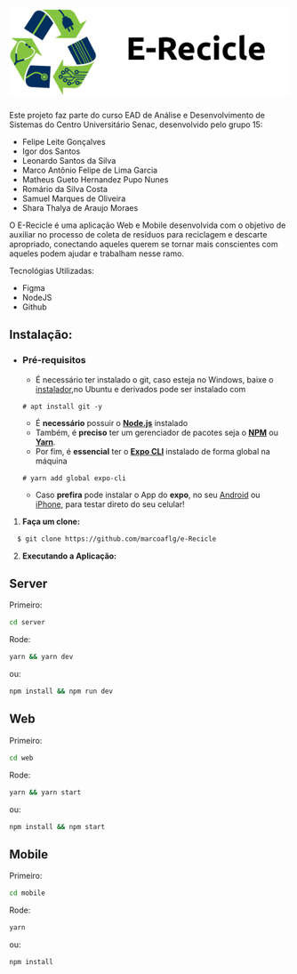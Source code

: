 <h1 align="center">
  <img src="/web/public/assets/logo.svg">
</h1>

Este projeto faz parte do curso EAD de Análise e Desenvolvimento de Sistemas do Centro Universitário Senac, desenvolvido pelo grupo 15:

- Felipe Leite Gonçalves
- Igor dos Santos
- Leonardo Santos da Silva
- Marco Antônio Felipe de Lima Garcia
- Matheus Gueto Hernandez Pupo Nunes
- Romário da Silva Costa
- Samuel Marques de Oliveira
- Shara Thalya de Araujo Moraes

O E-Recicle é uma aplicação Web e Mobile desenvolvida com o objetivo de auxiliar no processo de coleta de resíduos para reciclagem e descarte apropriado, conectando aqueles querem se tornar mais conscientes com aqueles podem ajudar e trabalham nesse ramo.

Tecnológias Utilizadas:

- Figma
- NodeJS
- Github

## Instalação:

- ### **Pré-requisitos**
  
  - É necessário ter instalado o git, caso esteja no Windows, baixe o [instalador](https://git-scm.com/download/win),no Ubuntu e derivados pode ser instalado com
  ```
  # apt install git -y
  ```

  - É **necessário** possuir o **[Node.js](https://nodejs.org/en/)** instalado
  - Também, é **preciso** ter um gerenciador de pacotes seja o **[NPM](https://www.npmjs.com/)** ou **[Yarn](https://yarnpkg.com/)**.
  - Por fim, é **essencial** ter o **[Expo CLI](https://expo.io/)** instalado de forma global na máquina
  ```
  # yarn add global expo-cli  
  ```
  - Caso **prefira** pode instalar o App do **expo**, no seu [Android](https://play.google.com/store/apps/details?id=host.exp.exponent&hl=pt-br) ou [iPhone](https://apps.apple.com/us/app/expo-client/id982107779), para testar direto do seu celular!

1. **Faça um clone:**

```sh
  $ git clone https://github.com/marcoaflg/e-Recicle
```

2. **Executando a Aplicação:**
  
 ## Server

Primeiro:
```bash
cd server
```
Rode:
```bash
yarn && yarn dev
```
ou:
```bash
npm install && npm run dev
```

## Web

Primeiro:
```bash
cd web
```
Rode:
```bash
yarn && yarn start
```
ou:
```bash
npm install && npm start
```
## Mobile

Primeiro:
```bash
cd mobile
```
Rode:
```bash
yarn
```
ou:
```bash
npm install
```
